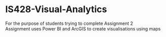 # IS428-Visual-Analytics
For the purpose of students trying to complete Assignment 2 <br/>
Assignment uses Power BI and ArcGIS to create visualisations using maps
